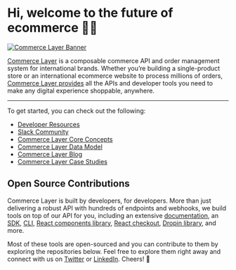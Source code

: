 # Hi, welcome to the future of ecommerce 👋🏾

[![Commerce Layer Banner](https://data.commercelayer.app/assets/images/banners/violet-half.jpg)](https://commercelayer.io/why)

[Commerce Layer](https://commercelayer.io) is a composable commerce API and order management system for international brands. Whether you’re building a single-product store or an international ecommerce website to process millions of orders, [Commerce Layer provides](https://commercelayer.io/features) all the APIs and developer tools you need to make any digital experience shoppable, anywhere.

---

To get started, you can check out the following:

- [Developer Resources](https://commercelayer.io/developers)
- [Slack Community](https://slack.commercelayer.app)
- [Commerce Layer Core Concepts](https://commercelayer.io/docs/core-concepts)
- [Commerce Layer Data Model](https://commercelayer.io/docs/data-model)
- [Commerce Layer Blog](https://commercelayer.io/blog)
- [Commerce Layer Case Studies](https://commercelayer.io/customers)

## Open Source Contributions

Commerce Layer is built by developers, for developers. More than just delivering a robust API with hundreds of endpoints and webhooks, we build tools on top of our API for you, including an extensive [documentation](https://docs.commercelayer.io), an [SDK](https://github.com/commercelayer/commercelayer-sdk), [CLI](https://github.com/commercelayer/commercelayer-cli), [React components library](https://github.com/commercelayer/commercelayer-react-components), [React checkout](https://github.com/commercelayer/commercelayer-react-checkout), [Dropin library](https://github.com/commercelayer/commercelayer-js-dropin), and more.

Most of these tools are open-sourced and you can contribute to them by exploring the repositories below. Feel free to explore them right away and connect with us on [Twitter](https://twitter.com/commercelayer) or [LinkedIn](https://www.linkedin.com/company/commerce-layer). Cheers! 🖤
